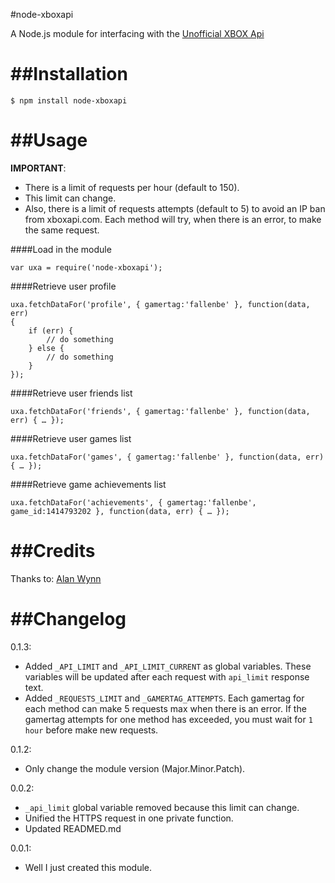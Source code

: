 #node-xboxapi

A Node.js module for interfacing with the <a href="https://xboxapi.com/">Unofficial XBOX Api</a>

##Installation
===

```
$ npm install node-xboxapi
```

##Usage
===

**IMPORTANT**:

* There is a limit of requests per hour (default to 150).
* This limit can change.
* Also, there is a limit of requests attempts (default to 5) to avoid an IP ban from xboxapi.com. Each method will try, when there is an error, to make the same request.

####Load in the module

```
var uxa = require('node-xboxapi');
```

####Retrieve user profile

```
uxa.fetchDataFor('profile', { gamertag:'fallenbe' }, function(data, err)
{
    if (err) {
        // do something
    } else {
        // do something
    }
});
```

####Retrieve user friends list

```
uxa.fetchDataFor('friends', { gamertag:'fallenbe' }, function(data, err) { … });
```

####Retrieve user games list

```
uxa.fetchDataFor('games', { gamertag:'fallenbe' }, function(data, err) { … });
```

####Retrieve game achievements list

```
uxa.fetchDataFor('achievements', { gamertag:'fallenbe', game_id:1414793202 }, function(data, err) { … });
```

##Credits
===
Thanks to: [Alan Wynn](https://github.com/djekl)

##Changelog
===
0.1.3:

* Added `_API_LIMIT` and `_API_LIMIT_CURRENT` as global variables. These variables will be updated after each request with `api_limit` response text.
* Added `_REQUESTS_LIMIT` and `_GAMERTAG_ATTEMPTS`. Each gamertag for each method can make 5 requests max when there is an error. If the gamertag attempts for one method has exceeded, you must wait for `1 hour` before make new requests.

0.1.2:

* Only change the module version (Major.Minor.Patch).

0.0.2:

* `_api_limit` global variable removed because this limit can change.
* Unified the HTTPS request in one private function.
* Updated READMED.md

0.0.1:

* Well I just created this module.